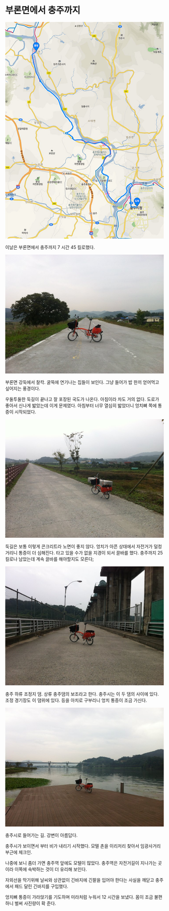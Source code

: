 # 부론면에서 충주까지

![](maps/map-03.jpg)

이날은 부론면에서 충주까지 7 시간 45 킬로했다.

![](images/2013-09-24-06-47-29-720.jpg)

부론면 강둑에서 찰칵.
굴뚝에 연기나는 집들이 보인다.
그냥 들어가 밥 한끼 얻어먹고 싶어지는 풍경이다.

우둘투둘한 둑길이 끝나고 잘 포장된 국도가 나온다.
아침이라 차도 거의 없다. 
도로가 좋아서 신나게 밟았는데 이게 문제였다.
아침부터 너무 열심히 밟았더니 엉치뼈 쪽에 통증이 시작되었다.

![](images/2013-09-24-08-56-03-720.jpg)

둑길은 보통 이렇게 콘크리트라 노면이 좋지 않다.
엉치가 아픈 상태에서 자전거가 덜컹거리니 통증이 더 심해진다.
타고 있을 수가 없을 지경이 되서 끌바를 했다.
충주까지 25 킬로나 남았는데 계속 끌바를 해야할지도 모른다;

![](images/2013-09-24-10-34-14-720.jpg)

충주 하류 조정지 댐. 상류 충주댐의 보조라고 한다.
충주시는 이 두 댐의 사이에 있다.
조정 경기장도 이 댐위에 있다.
등을 아치로 구부리니 엉치 통증이 조금 가신다.

![](images/2013-09-24-11-17-23-720.jpg)

충주시로 들어가는 길. 강변이 아름답다.

충주시가 보이면서 부터 비가 내리기 시작했다.
모텔 촌을 이리저리 찾아서 임광사거리 부근에 체크인.

나중에 보니 좀더 가면 충주역 앞에도 모텔이 많았다.
충주역은 자전거길이 지나가는 곳이라 이쪽에 숙박하는 것이 더 유리해 보인다.

자외선을 막기위해 날씨와 상관없이 긴바지에 긴팔을 입어야 한다는 사실을 깨닫고
충주에서 패드 달린 긴바지를 구입했다.

엉치뼈 통증이 가라앉기를 기도하며 미라처럼 누워서 12 시간을 보냈다.
몸이 조금 불편하니 벌써 사진량이 확 준다.
